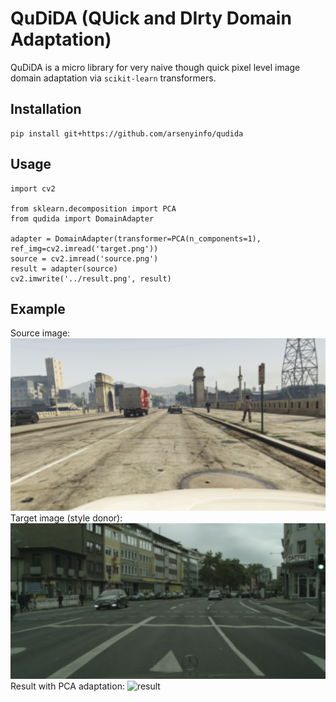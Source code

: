 # QuDiDA (QUick and DIrty Domain Adaptation)

QuDiDA is a micro library for very naive though quick pixel level image domain adaptation via `scikit-learn` transformers.

## Installation
```
pip install git+https://github.com/arsenyinfo/qudida
```

## Usage 
```
import cv2

from sklearn.decomposition import PCA
from qudida import DomainAdapter

adapter = DomainAdapter(transformer=PCA(n_components=1), ref_img=cv2.imread('target.png'))
source = cv2.imread('source.png')
result = adapter(source)
cv2.imwrite('../result.png', result)
```

## Example 
Source image: 
![source](source.png)
Target image (style donor):
![target](target.png)
Result with PCA adaptation:
![result](result.gif)